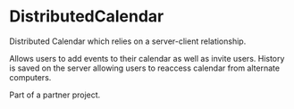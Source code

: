 # DistributedCalendar
Distributed Calendar which relies on a server-client relationship.

Allows users to add events to their calendar as well as invite users. History is saved on the server allowing users to reaccess calendar from alternate computers.


Part of a partner project.

